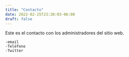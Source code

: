 ```yaml
---
title: "Contacto"
date: 2022-02-25T23:38:03-06:00
draft: false
---
```


Este es el contacto con los administradores del sitio web.

    -email
    -Teléfono
    -Twitter
